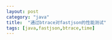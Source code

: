 ```yaml
---
layout: post
category: "java"
title:  "通过btrace对fastjson的性能测试"
tags: [java,fastjson,btrace,time]
---
```

